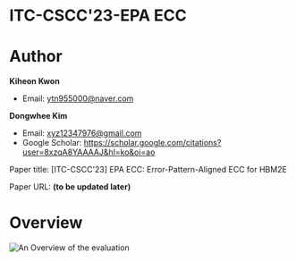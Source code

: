 # ITC-CSCC'23-EPA ECC

# Author

**Kiheon Kwon** 
- Email: ytn955000@naver.com

**Dongwhee Kim**
- Email: xyz12347976@gmail.com
- Google Scholar: https://scholar.google.com/citations?user=8xzqA8YAAAAJ&hl=ko&oi=ao

Paper title: [ITC-CSCC'23] EPA ECC: Error-Pattern-Aligned ECC for HBM2E

Paper URL: **(to be updated later)**

# Overview
![An Overview of the evaluation](https://github.com/xyz123479/ITC-CSCC_23-EPA_ECC/blob/master/EPA%20ECC_Overview.png)
